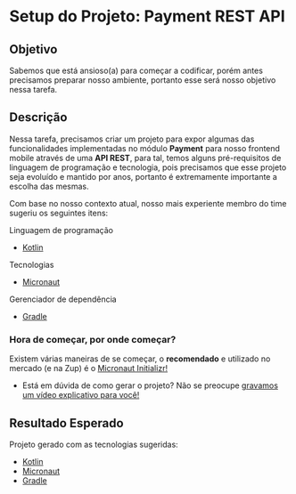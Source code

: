 # Setup do Projeto: Payment REST API

## Objetivo

Sabemos que está ansioso(a) para começar a codificar, porém antes precisamos preparar nosso ambiente, portanto esse 
será nosso objetivo nessa tarefa.

## Descrição

Nessa tarefa, precisamos criar um projeto para expor algumas das funcionalidades implementadas no módulo **Payment** para nosso frontend mobile através de uma **API REST**, para tal, temos alguns pré-requisitos de linguagem de programação e tecnologia, pois precisamos que esse projeto seja evoluído e mantido por anos, portanto é extremamente importante a escolha das mesmas.

Com base no nosso contexto atual, nosso mais experiente membro do time sugeriu os seguintes itens:

Linguagem de programação

- [Kotlin](https://kotlinlang.org/)

Tecnologias

- [Micronaut](http://micronaut.io/)

Gerenciador de dependência

- [Gradle](https://gradle.org/)

### Hora de começar, por onde começar?

Existem várias maneiras de se começar, o **recomendado** e utilizado no mercado (e na Zup) é o [Micronaut Initializr!](https://micronaut.io/launch/)

* Está em dúvida de como gerar o projeto? Não se preocupe [gravamos um vídeo explicativo para você!](https://drive.google.com/file/d/1uGE8X15_mVz0AG4pttgEgfCxtDbV-zxn/view?usp=sharing)

## Resultado Esperado

Projeto gerado com as tecnologias sugeridas:

- [Kotlin](https://kotlinlang.org/)
- [Micronaut](http://micronaut.io/)
- [Gradle](https://gradle.org/)